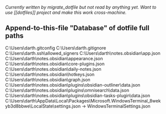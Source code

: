 

*Currently written by migrate_dotfile but not read by anything yet. Want to use [[dotfiles]] project and make this work cross-machine.*
## Append-to-this-file "Database" of dotfile full paths

C:\Users\darth\.gitconfig
C:\Users\darth\.gitignore
C:\Users\darth\.ssh\allowed_signers
C:\Users\darth\notes\.obsidian\app.json
C:\Users\darth\notes\.obsidian\appearance.json
C:\Users\darth\notes\.obsidian\core-plugins.json
C:\Users\darth\notes\.obsidian\daily-notes.json
C:\Users\darth\notes\.obsidian\hotkeys.json
C:\Users\darth\notes\.obsidian\graph.json
C:\Users\darth\notes\.obsidian\plugins\obsidian-outliner\data.json
C:\Users\darth\notes\.obsidian\plugins\omnisearch\data.json
C:\Users\darth\notes\.obsidian\plugins\obsidian-tasks-plugin\data.json
C:\Users\darth\AppData\Local\Packages\Microsoft.WindowsTerminal_8wekyb3d8bbwe\LocalState\settings.json -> WindowsTerminalSettings.json
